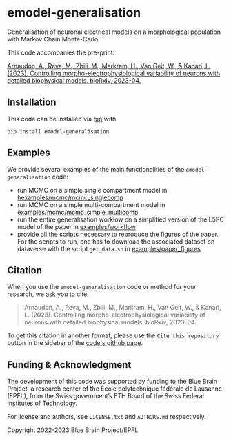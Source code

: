 # emodel-generalisation

Generalisation of neuronal electrical models on a morphological population with Markov Chain Monte-Carlo.

This code accompanies the pre-print:

[Arnaudon, A., Reva, M., Zbili, M., Markram, H., Van Geit, W., & Kanari, L. (2023). Controlling morpho-electrophysiological variability of neurons with detailed biophysical models. bioRxiv, 2023-04.](https://www.biorxiv.org/content/10.1101/2023.04.06.535923v1)

## Installation

This code can be installed via [pip](https://pip.pypa.io/en/stable/) with

```
pip install emodel-generalisation
```

## Examples

We provide several examples of the main functionalities of the ```emodel-generalisation``` code:
* run MCMC on a simple single compartment model in [hexamples/mcmc/mcmc_singlecomp](examples/mcmc/mcmc_singlecomp)
* run MCMC on a simple multi-compartment model in [examples/mcmc/mcmc_simple_multicomp](examples/mcmc/mcmc_simple_multicomp)
* run the entire generalisation worklow on a simplified version of the L5PC model of the paper in [examples/workflow](examples/workflow)
* provide all the scripts necessary to reproduce the figures of the paper. For the scripts to run, one has to download the associated dataset on dataverse  with the script ```get_data.sh``` in [examples/paper_figures](examples/paper_figures)


## Citation

When you use the ``emodel-generalisation`` code or method for your research, we ask you to cite:

> Arnaudon, A., Reva, M., Zbili, M., Markram, H., Van Geit, W., & Kanari, L. (2023). Controlling morpho-electrophysiological variability of neurons with detailed biophysical models. bioRxiv, 2023-04.

To get this citation in another format, please use the `Cite this repository` button in the sidebar of the [code's github page](https://github.com/BlueBrain/emodel-generalisation).

## Funding & Acknowledgment

The development of this code was supported by funding to the Blue Brain Project, a research
center of the École polytechnique fédérale de Lausanne (EPFL), from the Swiss government’s ETH
Board of the Swiss Federal Institutes of Technology.

For license and authors, see `LICENSE.txt` and `AUTHORS.md` respectively.

Copyright 2022-2023 Blue Brain Project/EPFL
